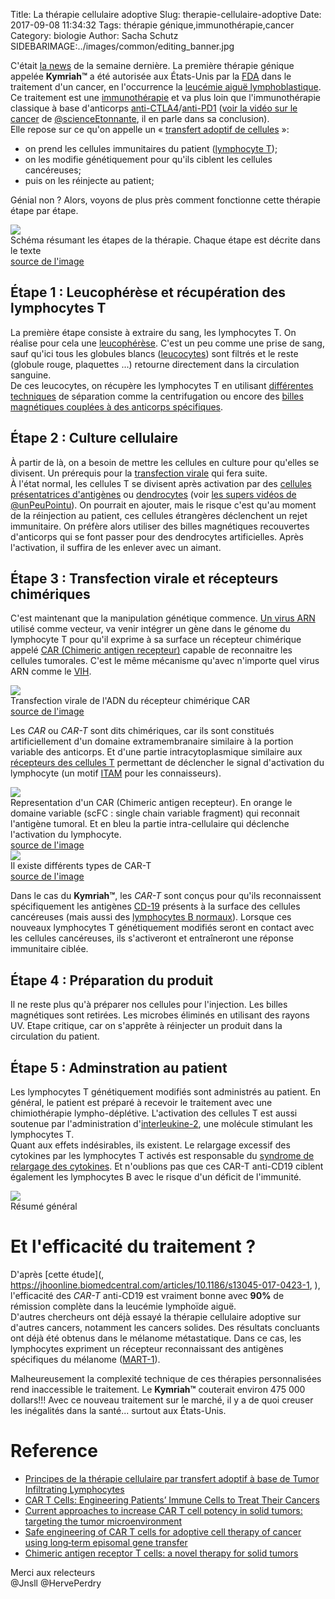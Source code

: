 Title: La thérapie cellulaire adoptive 
Slug: therapie-cellulaire-adoptive
Date: 2017-09-08 11:34:32
Tags: thérapie génique,immunothérapie,cancer
Category: biologie
Author: Sacha Schutz
SIDEBARIMAGE:../images/common/editing_banner.jpg

C'était [la news](https://www.novartis.com/news/media-releases/novartis-receives-first-ever-fda-approval-car-t-cell-therapy-kymriahtm-ctl019) de la semaine dernière. La première thérapie génique appelée **Kymriah™** a été autorisée aux États-Unis par la [FDA](https://fr.wikipedia.org/wiki/Food_and_Drug_Administration) dans le traitement d'un cancer, en l'occurrence la [leucémie aiguë lymphoblastique](https://fr.wikipedia.org/wiki/Leuc%C3%A9mie#Leuc.C3.A9mies_aigu.C3.ABs_lymphoblastiques). 
Ce traitement est une [immunothérapie](https://fr.wikipedia.org/wiki/Immunoth%C3%A9rapie) et va plus loin que l'immunothérapie classique à base d'anticorps [anti-CTLA4](https://fr.wikipedia.org/wiki/Ipilimumab)/[anti-PD1](https://fr.wikipedia.org/wiki/Nivolumab) ([voir la vidéo sur le cancer](https://www.youtube.com/watch?v=gxtqGhhomQE) de [@scienceEtonnante](https://www.youtube.com/user/ScienceEtonnante), il en parle dans sa conclusion).    
Elle repose sur ce qu'on appelle un « [transfert adoptif de cellules](https://fr.wikipedia.org/wiki/Transfert_adoptif_de_cellules) »: 

- on prend les cellules immunitaires du patient ([lymphocyte T](https://fr.wikipedia.org/wiki/Lymphocyte_T));
- on les modifie génétiquement pour qu'ils ciblent les cellules cancéreuses; 
- puis on les réinjecte au patient; 

Génial non ? Alors, voyons de plus près comment fonctionne cette thérapie étape par étape.

<div class="figure">     <img src="../images/post28/etapes.jpg" />      <div class="legend">Schéma résumant les étapes de la thérapie. Chaque étape est décrite dans le texte <br/> <a href='http://clincancerres.aacrjournals.org/content/22/8/1875'>source de l'image</a></div> </div>

## Étape 1 : Leucophérèse et récupération des lymphocytes T
La première étape consiste à extraire du sang, les lymphocytes T.
On réalise pour cela une [leucophérèse](https://en.wikipedia.org/wiki/Leukapheresis). C'est un peu comme une prise de sang, sauf qu'ici tous les globules blancs ([leucocytes](https://fr.wikipedia.org/wiki/Leucocyte)) sont filtrés et le reste (globule rouge, plaquettes ...) retourne directement dans la circulation sanguine.   
De ces leucocytes, on récupère les lymphocytes T en utilisant [différentes techniques](http://e-sante.futura-sciences.com/_forum/separation-cellules-sang.html) de séparation comme la centrifugation ou encore des [billes magnétiques couplées à des anticorps spécifiques](https://www.ncbi.nlm.nih.gov/pubmed/17680228).

## Étape 2 : Culture cellulaire
À partir de là, on a besoin de mettre les cellules en culture pour qu'elles se divisent. Un prérequis pour la [transfection virale](https://fr.wikipedia.org/wiki/Transfection) qui fera suite.   
À l'état normal, les cellules T se divisent après activation par des [cellules présentatrices d'antigènes](https://fr.wikipedia.org/wiki/Cellule_pr%C3%A9sentatrice_d%27antig%C3%A8ne) ou [dendrocytes](https://fr.wikipedia.org/wiki/Cellule_dendritique) (voir [les supers vidéos de @unPeuPointu](https://www.youtube.com/watch?v=Mpn87TQbRJE)). On pourrait en ajouter, mais le risque c'est qu'au moment de la réinjection au patient, ces cellules étrangères déclenchent un rejet immunitaire. On préfère alors utiliser des billes magnétiques recouvertes d'anticorps qui se font passer pour des dendrocytes artificielles. Après l'activation, il suffira de les enlever avec un aimant. 

## Étape 3 : Transfection virale et récepteurs chimériques 
C'est maintenant que la manipulation génétique commence. [Un virus ARN](https://fr.wikipedia.org/wiki/Virus_%C3%A0_ARN) utilisé comme vecteur, va venir intégrer un gène dans le génome du lymphocyte T pour qu'il exprime à sa surface un récepteur chimérique appelé [CAR (Chimeric antigen recepteur)](https://fr.wikipedia.org/wiki/R%C3%A9cepteur_antig%C3%A9nique_chim%C3%A9rique) capable de reconnaitre les cellules tumorales. C'est le même mécanisme qu'avec n'importe quel virus ARN comme le [VIH](https://fr.wikipedia.org/wiki/Syndrome_d%27immunod%C3%A9ficience_acquise). 

<div class="figure">     <img src="../images/post28/biobiz.jpg" />      <div class="legend">Transfection virale de l'ADN du récepteur chimérique CAR<br/><a href='http://www.the-scientist.com/?articles.view/articleNo/42462/title/The-CAR-T-Cell-Race/'>source de l'image</a></div></div> 

Les *CAR* ou *CAR-T* sont dits chimériques, car ils sont constitués artificiellement d'un domaine extramembranaire similaire à la portion variable des anticorps. Et d'une partie intracytoplasmique similaire aux [récepteurs des cellules T](https://fr.wikipedia.org/wiki/R%C3%A9cepteur_des_cellules_T)  permettant de déclencher le signal d'activation du lymphocyte (un motif [ITAM](https://fr.wikipedia.org/wiki/Motif_d%E2%80%99activation_des_r%C3%A9cepteurs_immuns_bas%C3%A9_sur_la_tyrosine) pour les connaisseurs).   

<div class="figure">     <img src="../images/post28/CAR-t.jpg" />      <div class="legend">Representation d'un CAR (Chimeric antigen recepteur). En orange le domaine variable (scFC : single chain variable fragment) qui reconnait l'antigène tumoral. Et en bleu la partie intra-cellulaire qui déclenche l'activation du lymphocyte.<br/><a href='http://www.the-scientist.com/?articles.view/articleNo/42462/title/The-CAR-T-Cell-Race/'>source de l'image</a></div> </div>

<div class="figure"> <img src="../images/post28/car.gif" />      <div class="legend"> Il existe différents types de CAR-T<br/><a href='https://jitc.biomedcentral.com/articles/10.1186/s40425-017-0230-9'>source de l'image</a></div></div>

Dans le cas du **Kymriah™**, les *CAR-T* sont conçus pour qu'ils reconnaissent spécifiquement les antigènes [CD-19](https://en.wikipedia.org/wiki/CD19) présents à la surface des cellules cancéreuses (mais aussi des [lymphocytes B normaux](https://fr.wikipedia.org/wiki/Lymphocyte_B)). Lorsque ces nouveaux lymphocytes T génétiquement modifiés seront en contact avec les cellules cancéreuses, ils s'activeront et entraîneront une réponse immunitaire ciblée. 

## Étape 4 : Préparation du produit  
Il ne reste plus qu'à préparer nos cellules pour l'injection. Les billes magnétiques sont retirées. Les microbes éliminés en utilisant des rayons UV. Etape critique, car on s'apprête à réinjecter un produit dans la circulation du patient. 

## Étape 5 : Adminstration au patient
Les lymphocytes T génétiquement modifiés sont administrés au patient. En général, le patient est préparé à recevoir le traitement avec une chimiothérapie lympho-déplétive. L'activation des cellules T est aussi soutenue par l'administration d'[interleukine-2](https://fr.wikipedia.org/wiki/Interleukine_2), une molécule stimulant les lymphocytes T.     
Quant aux effets indésirables, ils existent. Le relargage excessif des cytokines par les lymphocytes T activés est responsable du [syndrome de relargage des cytokines](http://dictionnaire.doctissimo.fr/definition-syndrome-de-relargage-des-cytokines.htm). Et n'oublions pas que ces CAR-T anti-CD19 ciblent également les lymphocytes B avec le risque d'un déficit de l'immunité.

<div class="figure">     <img src="../images/post28/juno-leukapherisis.jpg" />      <div class="legend">Résumé général</div> </div>

# Et l'efficacité du traitement ? 
D'après [cette étude](, https://jhoonline.biomedcentral.com/articles/10.1186/s13045-017-0423-1, ), l'efficacité des *CAR-T* anti-CD19 est vraiment bonne avec **90%** de rémission complète dans la leucémie lymphoïde aiguë.     
D'autres chercheurs ont déjà essayé la thérapie cellulaire adoptive sur d'autres cancers, notamment les cancers solides. Des résultats concluants ont déjà été obtenus dans le mélanome métastatique. Dans ce cas, les lymphocytes expriment un récepteur reconnaissant des antigènes spécifiques du mélanome ([MART-1](https://en.wikipedia.org/wiki/MLANA)).      

Malheureusement la complexité technique de ces thérapies personnalisées rend inaccessible le traitement. Le **Kymriah™** couterait environ 475 000 dollars!!!
Avec ce nouveau traitement sur le marché, il y a de quoi creuser les inégalités dans la santé... surtout aux États-Unis.

# Reference

- [Principes de la thérapie cellulaire par transfert adoptif à base de Tumor Infiltrating Lymphocytes](https://www.revmed.ch/RMS/2016/RMS-N-519/Principes-de-la-therapie-cellulaire-par-transfert-adoptif-a-base-de-Tumor-Infiltrating-Lymphocytes)
- [CAR T Cells: Engineering Patients’ Immune Cells to Treat Their Cancers](https://www.cancer.gov/about-cancer/treatment/research/car-t-cells)
- [Current approaches to increase CAR T cell potency in solid tumors: targeting the tumor microenvironment](https://jitc.biomedcentral.com/articles/10.1186/s40425-017-0230-9)
- [Safe engineering of CAR T cells for adoptive cell therapy of cancer using long‐term episomal gene transfer](https://www.ncbi.nlm.nih.gov/pmc/articles/PMC4931286/)
- [Chimeric antigen receptor T cells: a novel therapy for solid tumors](https://jhoonline.biomedcentral.com/articles/10.1186/s13045-017-0444-9)

Merci aux relecteurs    
@Jnsll
@HervePerdry  